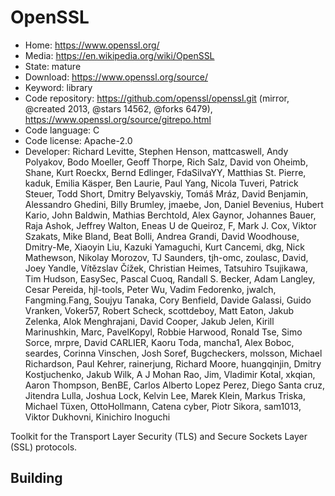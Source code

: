 # OpenSSL

- Home: https://www.openssl.org/
- Media: https://en.wikipedia.org/wiki/OpenSSL
- State: mature
- Download: https://www.openssl.org/source/
- Keyword: library
- Code repository: https://github.com/openssl/openssl.git (mirror, @created 2013, @stars 14562, @forks 6479), https://www.openssl.org/source/gitrepo.html
- Code language: C
- Code license: Apache-2.0
- Developer: Richard Levitte, Stephen Henson, mattcaswell, Andy Polyakov, Bodo Moeller, Geoff Thorpe, Rich Salz, David von Oheimb, Shane, Kurt Roeckx, Bernd Edlinger, FdaSilvaYY, Matthias St. Pierre, kaduk, Emilia Käsper, Ben Laurie, Paul Yang, Nicola Tuveri, Patrick Steuer, Todd Short, Dmitry Belyavskiy, Tomáš Mráz, David Benjamin, Alessandro Ghedini, Billy Brumley, jmaebe, Jon, Daniel Bevenius, Hubert Kario, John Baldwin, Mathias Berchtold, Alex Gaynor, Johannes Bauer, Raja Ashok, Jeffrey Walton, Eneas U de Queiroz, F, Mark J. Cox, Viktor Szakats, Mike Bland, Beat Bolli, Andrea Grandi, David Woodhouse, Dmitry-Me, Xiaoyin Liu, Kazuki Yamaguchi, Kurt Cancemi, dkg, Nick Mathewson, Nikolay Morozov, TJ Saunders, tjh-omc, zoulasc, David, Joey Yandle, Vítězslav Čížek, Christian Heimes, Tatsuhiro Tsujikawa, Tim Hudson, EasySec, Pascal Cuoq, Randall S. Becker, Adam Langley, Cesar Pereida, hjl-tools, Peter Wu, Vadim Fedorenko, jwalch, Fangming.Fang, Soujyu Tanaka, Cory Benfield, Davide Galassi, Guido Vranken, Voker57, Robert Scheck, scottdeboy, Matt Eaton, Jakub Zelenka, Alok Menghrajani, David Cooper, Jakub Jelen, Kirill Marinushkin, Marc, PavelKopyl, Robbie Harwood, Ronald Tse, Simo Sorce, mrpre, David CARLIER, Kaoru Toda, mancha1, Alex Boboc, seardes, Corinna Vinschen, Josh Soref, Bugcheckers, molsson, Michael Richardson, Paul Kehrer, rainerjung, Richard Moore, huangqinjin, Dmitry Kostjuchenko, Jakub Wilk, A J Mohan Rao, Jim, Vladimir Kotal, xkqian, Aaron Thompson, BenBE, Carlos Alberto Lopez Perez, Diego Santa cruz, Jitendra Lulla, Joshua Lock, Kelvin Lee, Marek Klein, Markus Triska, Michael Tüxen, OttoHollmann, Catena cyber, Piotr Sikora, sam1013, Viktor Dukhovni, Kinichiro Inoguchi

Toolkit for the Transport Layer Security (TLS) and Secure Sockets Layer (SSL) protocols.

## Building
